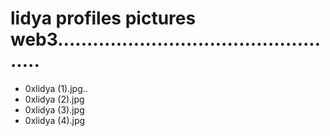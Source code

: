 # lidya profiles pictures web3..................................................
- 0xlidya (1).jpg..
- 0xlidya (2).jpg
- 0xlidya (3).jpg
- 0xlidya (4).jpg
